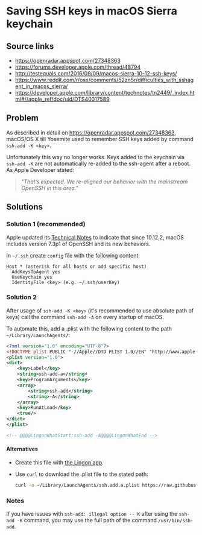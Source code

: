 # Saving SSH keys in macOS Sierra keychain

## Source links
- https://openradar.appspot.com/27348363
- https://forums.developer.apple.com/thread/48794
- http://testequals.com/2016/09/09/macos-sierra-10-12-ssh-keys/
- https://www.reddit.com/r/osx/comments/52zn5r/difficulties_with_sshagent_in_macos_sierra/
- https://developer.apple.com/library/content/technotes/tn2449/_index.html#//apple_ref/doc/uid/DTS40017589

## Problem
As described in detail on https://openradar.appspot.com/27348363, macOS/OS X till Yosemite used to remember SSH keys added by command `ssh-add -K <key>`.

Unfortunately this way no longer works. Keys added to the keychain via `ssh-add -K` are not automatically re-added to the ssh-agent after a reboot. As Apple Developer stated:

> _"That’s expected. We re-aligned our behavior with the mainstream OpenSSH in this area."_

## Solutions


### Solution 1 (recommended)
Apple updated its [Technical Notes](https://developer.apple.com/library/content/technotes/tn2449/_index.html#//apple_ref/doc/uid/DTS40017589) to indicate that since 10.12.2, macOS includes version 7.3p1 of OpenSSH and its new behaviors.

In `~/.ssh` create `config` file with the following content:

```
Host * (asterisk for all hosts or add specific host)
  AddKeysToAgent yes
  UseKeychain yes
  IdentityFile <key> (e.g. ~/.ssh/userKey)
```

### Solution 2
After usage of `ssh-add -K <key>` (it's recommended to use absolute path of keys) call the command `ssh-add -A` on every startup of macOS.

To automate this, add a .plist with the following content to the path `~/Library/LaunchAgents/`:

```xml
<?xml version="1.0" encoding="UTF-8"?>
<!DOCTYPE plist PUBLIC "-//Apple//DTD PLIST 1.0//EN" "http://www.apple.com/DTDs/PropertyList-1.0.dtd">
<plist version="1.0">
<dict>
	<key>Label</key>
	<string>ssh-add-a</string>
	<key>ProgramArguments</key>
	<array>
		<string>ssh-add</string>
		<string>-A</string>
	</array>
	<key>RunAtLoad</key>
	<true/>
</dict>
</plist>

<!-- @@@@LingonWhatStart:ssh-add -A@@@@LingonWhatEnd -->
```

#### Alternatives
- Create this file with [the Lingon app](https://www.peterborgapps.com/lingon/).
- Use `curl` to download the .plist file to the stated path:

    ```bash
    curl -o ~/Library/LaunchAgents/ssh.add.a.plist https://raw.githubusercontent.com/jirsbek/SSH-keys-in-macOS-Sierra-keychain/master/ssh.add.a.plist
    ```

### Notes
If you have issues with `ssh-add: illegal option -- K` after using the `ssh-add -K` command, you may use the full path of the command `/usr/bin/ssh-add`.
